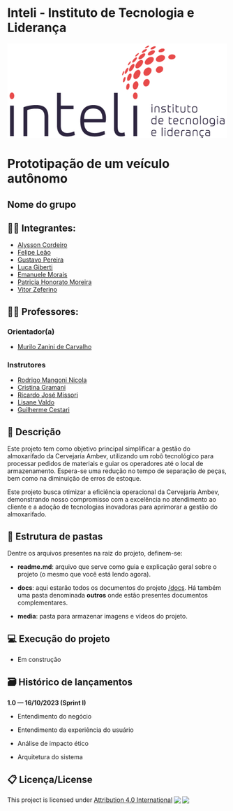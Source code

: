 # Inteli - Instituto de Tecnologia e Liderança 

<p align="center">
<a href= "https://www.inteli.edu.br/"><img src="media/images/inteli.png" alt="Inteli - Instituto de Tecnologia e Liderança" border="0"></a>
</p>

# Prototipação de um veículo autônomo

## Nome do grupo

## :student: Integrantes: 
- <a href="https://www.linkedin.com/in/alysson-cordeiro-0684a8236/">Alysson Cordeiro</a>
- <a href="https://www.linkedin.com/in/felipe-hm-le%C3%A3o/">Felipe Leão</a>
- <a href="https://www.linkedin.com/in/gustavo-pereira1/">Gustavo Pereira</a> 
- <a href="https://www.linkedin.com/in/luca-giberti-63a4ab231/">Luca Giberti</a> 
- <a href="https://www.linkedin.com/in/emanuele-morais/">Emanuele Morais</a>
- <a href="https://www.linkedin.com/in/patriciahonorato/">Patricia Honorato Moreira</a> 
- <a href="https://www.linkedin.com/in/vitor-zeferino/">Vitor Zeferino</a>

## :teacher: Professores:
### Orientador(a) 
- <a href="https://www.linkedin.com/in/murilo-zanini-de-carvalho-0980415b/">Murilo Zanini de Carvalho</a>
### Instrutores
- <a href="https://www.linkedin.com/in/rodrigo-mangoni-nicola-537027158/">Rodrigo Mangoni Nicola</a>
- <a href="https://www.linkedin.com/in/cristinagramani/">Cristina Gramani</a> 
- <a href="https://www.linkedin.com/in/ricardo-jos%C3%A9-missori/">Ricardo José Missori</a> 
- <a href="https://www.linkedin.com/in/lisane-valdo/">Lisane Valdo</a>
- <a href="https://www.linkedin.com/in/gui-cestari/">Guilherme Cestari</a> 

## 📝 Descrição

Este projeto tem como objetivo principal simplificar a gestão do almoxarifado da Cervejaria Ambev, utilizando um robô tecnológico para processar pedidos de materiais e guiar os operadores até o local de armazenamento. Espera-se uma redução no tempo de separação de peças, bem como na diminuição de erros de estoque.

Este projeto busca otimizar a eficiência operacional da Cervejaria Ambev, demonstrando nosso compromisso com a excelência no atendimento ao cliente e a adoção de tecnologias inovadoras para aprimorar a gestão do almoxarifado.

## 📁 Estrutura de pastas

Dentre os arquivos presentes na raiz do projeto, definem-se:

- <b>readme.md</b>: arquivo que serve como guia e explicação geral sobre o projeto (o mesmo que você está lendo agora).

- <b>docs</b>: aqui estarão todos os documentos do projeto [/docs](/docs). Há também uma pasta denominada <b>outros</b> onde estão presentes documentos complementares.

- <b>media</b>: pasta para armazenar imagens e vídeos do projeto.


## 💻 Execução do projeto

- Em construção

## 🗃 Histórico de lançamentos

**1.0 — 16/10/2023 (Sprint I)**

* Entendimento do negócio

* Entendimento da experiência do usuário

* Análise de impacto ético

* Arquitetura do sistema


## 📋 Licença/License

<p xmlns:cc="http://creativecommons.org/ns#" xmlns:dct="http://purl.org/dc/terms/"> This project is licensed under <a href="http://creativecommons.org/licenses/by/4.0/?ref=chooser-v1" target="_blank" rel="license noopener noreferrer" style="display:inline-block;">Attribution 4.0 International<img style="height:22px!important;margin-left:3px;vertical-align:text-bottom;" src="https://mirrors.creativecommons.org/presskit/icons/cc.svg?ref=chooser-v1"><img style="height:22px!important;margin-left:3px;vertical-align:text-bottom;" src="https://mirrors.creativecommons.org/presskit/icons/by.svg?ref=chooser-v1"></a></p>

